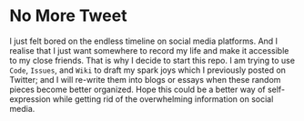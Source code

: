 # No More Tweet

I just felt bored on the endless timeline on social media platforms. And I realise that I just want somewhere to record my life and make it accessible to my close friends. That is why I decide to start this repo. I am trying to use `Code`, `Issues`, and `Wiki` to draft my spark joys which I previously posted on Twitter; and I will re-write them into blogs or essays when these random pieces become better organized. Hope this could be a better way of self-expression while getting rid of the overwhelming information on social media.

